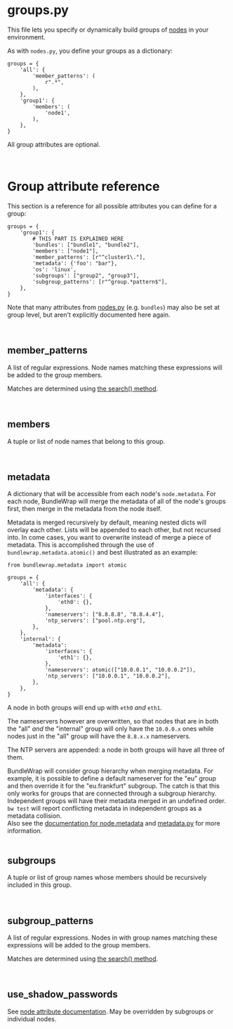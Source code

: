 # groups.py

This file lets you specify or dynamically build groups of [nodes](nodes.py.md) in your environment.

As with `nodes.py`, you define your groups as a dictionary:

	groups = {
	    'all': {
	        'member_patterns': (
	            r".*",
	        ),
	    },
	    'group1': {
	        'members': (
	            'node1',
	        ),
	    },
	}

All group attributes are optional.

<br>

# Group attribute reference

This section is a reference for all possible attributes you can define for a group:

	groups = {
	    'group1': {
	        # THIS PART IS EXPLAINED HERE
	        'bundles': ["bundle1", "bundle2"],
	        'members': ["node1"],
	        'member_patterns': [r"^cluster1\."],
	        'metadata': {'foo': "bar"},
	        'os': 'linux',
	        'subgroups': ["group2", "group3"],
	        'subgroup_patterns': [r"^group.*pattern$"],
	    },
	}

Note that many attributes from [nodes.py](nodes.py.md) (e.g. `bundles`) may also be set at group level, but aren't explicitly documented here again.

<br>

## member_patterns

A list of regular expressions. Node names matching these expressions will be added to the group members.

Matches are determined using [the search() method](http://docs.python.org/2/library/re.html#re.RegexObject.search).

<br>

## members

A tuple or list of node names that belong to this group.

<br>

## metadata

A dictionary that will be accessible from each node's `node.metadata`. For each node, BundleWrap will merge the metadata of all of the node's groups first, then merge in the metadata from the node itself.

Metadata is merged recursively by default, meaning nested dicts will overlay each other. Lists will be appended to each other, but not recursed into. In come cases, you want to overwrite instead of merge a piece of metadata. This is accomplished through the use of `bundlewrap.metadata.atomic()` and best illustrated as an example:

	from bundlewrap.metadata import atomic

	groups = {
	    'all': {
	        'metadata': {
	            'interfaces': {
	                'eth0': {},
	            },
	            'nameservers': ["8.8.8.8", "8.8.4.4"],
	            'ntp_servers': ["pool.ntp.org"],
	        },
	    },
	    'internal': {
	        'metadata':
	            'interfaces': {
	                'eth1': {},
	            },
	            'nameservers': atomic(["10.0.0.1", "10.0.0.2"]),
	            'ntp_servers': ["10.0.0.1", "10.0.0.2"],
	        },
	    },
	}

A node in both groups will end up with `eth0` *and* `eth1`.

The nameservers however are overwritten, so that nodes that are in both the "all" *and* the "internal" group will only have the `10.0.0.x` ones while nodes just in the "all" group will have the `8.8.x.x` nameservers.

The NTP servers are appended: a node in both groups will have all three of them.

<div class="alert alert-warning">BundleWrap will consider group hierarchy when merging metadata. For example, it is possible to define a default nameserver for the "eu" group and then override it for the "eu.frankfurt" subgroup. The catch is that this only works for groups that are connected through a subgroup hierarchy. Independent groups will have their metadata merged in an undefined order. <code>bw test</code> will report conflicting metadata in independent groups as a metadata collision.</div>

<div class="alert alert-info">Also see the <a href="../nodes.py#metadata">documentation for node.metadata</a> and <a href="../metadata.py#Priority">metadata.py</a> for more information.</div>

<br>

## subgroups

A tuple or list of group names whose members should be recursively included in this group.

<br>

## subgroup_patterns

A list of regular expressions. Nodes in with group names matching these expressions will be added to the group members.

Matches are determined using [the search() method](http://docs.python.org/2/library/re.html#re.RegexObject.search).

<br>

## use_shadow_passwords

See [node attribute documentation](nodes.py.md#use_shadow_passwords). May be overridden by subgroups or individual nodes.

<br>
